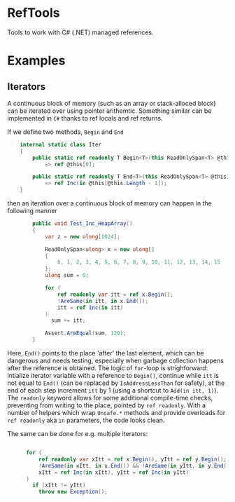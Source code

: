 # RefTools
Tools to work with C# (.NET) managed references.

# Examples
## Iterators
A continuous block of memory (such as an array or stack-alloced block) can be iterated over using pointer arithemtic.
Something similar can be implemented in `C#` thanks to ref locals and ref returns.

If we define two methods, `Begin` and `End`
```csharp
    internal static class Iter
    {
        public static ref readonly T Begin<T>(this ReadOnlySpan<T> @this) where T : unmanaged
            => ref @this[0];

        public static ref readonly T End<T>(this ReadOnlySpan<T> @this) where T : unmanaged
            => ref Inc(in @this[@this.Length - 1]);
    }
```
then an iteration over a continuous block of memory can happen in the following manner
```csharp
        public void Test_Inc_HeapArray()
        {
            var z = new ulong[1024];

            ReadOnlySpan<ulong> x = new ulong[]
            {
                0, 1, 2, 3, 4, 5, 6, 7, 8, 9, 10, 11, 12, 13, 14, 15
            };
            ulong sum = 0;

            for (
                ref readonly var itt = ref x.Begin();
                !AreSame(in itt, in x.End());
                itt = ref Inc(in itt)
            )
              sum += itt;

            Assert.AreEqual(sum, 120);
        }
```
Here, `End()` points to the place 'after' the last element, which can be dangerous and needs testing, especially when garbage collection happens after the reference is obtained.
The logic of `for`-loop is strighforward: intialize iterator variable with a reference to `Begin()`, continue while `itt` is not equal to `End()` (can be replaced by `IsAddressLessThan` for safety), at the end of each step increment `itt` by 1 (using a shortcut to `Add(in itt, 1)`).
The `readonly` keyword allows for some additional compile-time checks, preventing from writing to the place, pointed by `ref readonly`. With a number of helpers which wrap `Unsafe.*` methods and provide overloads for `ref readonly` aka `in` parameters, the code looks clean.

The same can be done for e.g. multiple iterators:
```csharp

      for (
          ref readonly var xItt = ref x.Begin(), yItt = ref y.Begin();
          !AreSame(in xItt, in x.End()) && !AreSame(in yItt, in y.End());
          xItt = ref Inc(in xItt), yItt = ref Inc(in yItt)
      )
        if (xItt != yItt)
          throw new Exception();
```
